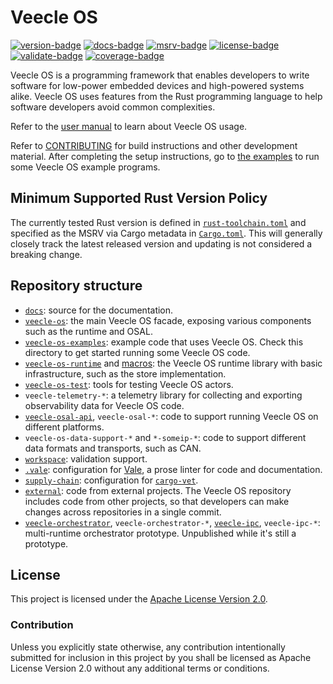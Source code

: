 # Veecle OS
[![version-badge][]][version] [![docs-badge][]][docs] [![msrv-badge][]][msrv] [![license-badge][]][license] [![validate-badge][]][validate] [![coverage-badge][]][coverage]

Veecle OS is a programming framework that enables developers to write software for low-power embedded devices and high-powered systems alike.
Veecle OS uses features from the Rust programming language to help software developers avoid common complexities.

Refer to the [user manual](https://veecle.github.io/veecle-os/user-manual/) to learn about Veecle OS usage.

Refer to [CONTRIBUTING](CONTRIBUTING.md) for build instructions and other development material.
After completing the setup instructions, go to [the examples](veecle-os-examples/) to run some Veecle OS example programs.

## Minimum Supported Rust Version Policy

The currently tested Rust version is defined in [`rust-toolchain.toml`](./rust-toolchain.toml) and specified as the MSRV via Cargo metadata in [`Cargo.toml`](./Cargo.toml).
This will generally closely track the latest released version and updating is not considered a breaking change.

## Repository structure

* [`docs`](docs/): source for the documentation.
* [`veecle-os`](veecle-os/): the main Veecle OS facade, exposing various components such as the runtime and OSAL.
* [`veecle-os-examples`](veecle-os-examples/): example code that uses Veecle OS.
  Check this directory to get started running some Veecle OS code.
* [`veecle-os-runtime`](veecle-os-runtime/) and [macros](veecle-os-runtime-macros): the Veecle OS runtime library with basic infrastructure, such as the store implementation.
* [`veecle-os-test`](veecle-os-test/): tools for testing Veecle OS actors.
* `veecle-telemetry-*`: a telemetry library for collecting and exporting observability data for Veecle OS code.
* [`veecle-osal-api`](veecle-osal-api/), `veecle-osal-*`: code to support running Veecle OS on different platforms.
* `veecle-os-data-support-*` and `*-someip-*`: code to support different data formats and transports, such as CAN.
* [`workspace`](workspace/): validation support.
* [`.vale`](.vale/): configuration for [Vale](https://vale.sh/), a prose linter for code and documentation.
* [`supply-chain`](supply-chain/): configuration for [`cargo-vet`](https://mozilla.github.io/cargo-vet/).
* [`external`](external/): code from external projects.
  The Veecle OS repository includes code from other projects, so that developers can make changes across repositories in a single commit.
* [`veecle-orchestrator`](veecle-orchestrator/), `veecle-orchestrator-*`, [`veecle-ipc`](veecle-ipc/), `veecle-ipc-*`: multi-runtime orchestrator prototype.
  Unpublished while it's still a prototype.

## License

This project is licensed under the [Apache License Version 2.0](LICENSE).

### Contribution

Unless you explicitly state otherwise, any contribution intentionally submitted for inclusion in this project by you shall be licensed as Apache License Version 2.0 without any additional terms or conditions.

<!-- Logo extracted from the smallest size in <https://crates.io/favicon.ico> and converted to `png`. -->
[version-badge]: https://img.shields.io/crates/v/veecle-os?style=flat-square&logo=image%2Fpng%3Bbase64%2CiVBORw0KGgoAAAANSUhEUgAAABAAAAAQCAMAAAAoLQ9TAAAAIGNIUk0AAHomAACAhAAA%2BgAAAIDoAAB1MAAA6mAAADqYAAAXcJy6UTwAAAJwUExURQAAAOvCc%2BWyUuWyT%2Be1VOm7Y%2Be%2Fcue2V%2FHEb%2BGuSuSyUue6ZOi4W%2Bm5Xei2Vee0UOe2VtmgMOm5Xei3V%2Be2Vue6Y9aeMeKsQeWxS92nP%2BWvRuWrOeaxSOu7YNqiNOasOuCrQunFfua2WeWyUOe1VdyoQuatPN%2BrRNupRd2pQuKsQuCtSMyWK8%2BVJOKpOeStQsGLIMSKF9ukN%2BqzRbF9F7qADeGpOeexRX5fM5ZsJcaYTLmSXlpFL21UOHleOotkII5pOpt4UraSawAAABoUDQsIBjotIHpdOY9oK6NyFaR%2FUolmQXdXM3JWNwIBAQAAABENCUg4JTgsIEw5IZNtNYllOnpYNIhoRYdrSwAAAAAAACYdFHVbPqB%2BWX9eOmxTNue7Zee5X96oPuO0WeWyT%2Be0U%2Be3Wei7ZNujN%2BOuR%2Be2V%2Bi7Zei6Yee0Uue6Y%2Be7Y%2BKwTue9bOe2WOi0UOeySuSrPeauQNujNuCtSOCqQuavReKqO%2BGnNuatPearOOesN9GWItOZJdacLOGoOMmWMM2ZMueuP%2BmuO%2BivPuW4YOi8adilQseMGMqPHNCWJd2lN8OSMNOdNemwQemxROe2VtilQNynQNGcM8ONJMaQKMmPHeSqOd2mOeOsPuWvRuKrQNymOsiNGcuQHs2VKM2WKsiULcaPIuGqPeazUeKuRtSeNMORL76EEMCFE8WNHrqDGb%2BIHNCXKN%2BnOeWtPuWsOs6aM8mWMbSFLrmAEb%2BGFqp2EaZ0E8ePH%2BSqOOesOOesOeKpOtOfPat5HLF6DahzDMGIGeWrOOqxQNajRLSIQb6FFeKpOdWmUquDSLKJS%2F%2F%2F%2F1QhmtkAAABgdFJOUwAEK33X1HkmAlfh%2FPzbkD8MefK%2FYgd51hp5%2FtYbDZLWGwIpdsX21hsYyNcbHtnYHB3Z2Bwf2tgcL%2BblLx%2Bwzdz4tyIEHzh28vn697xZEQIKI2iBpvr0t1UPAxZKy8tdEFDhfOQAAAABYktHRM%2BD3sJpAAAAB3RJTUUH6QkRCQQ0UiO4XwAAAQBJREFUGNNjYAACRiZmFlY2dg4GGODk4k5I5OHl4xeACggmJaekpiWkCwmLiIIFxDIys7JzcrPy8sUlwAKSBYV5RcUlUqVl0jIgvqxceUVlVXVNbV29vAKDopKyimpDY1NzS2tbe4eaOoOGZmdXd09vX%2F%2BEiZMmT9HSZtDRnTpt%2BoyZs2bPmTtv%2FgI9fQYDw4WLFi9Zumz5ipWlq1YbGTOYmK5Zu279ho2bNm%2Bp3brNzJzBwnL7jp27du%2FZu29%2Fx4GDVtYMNrZ29ocOHzl67HjbiZMOjk4Mzi6ubu4enqdOnznr5e3jC3SWn39AYFBwyLnQsPAImG8jo6JjYuPiwWwAjKZWgqTCB7sAAAAldEVYdGRhdGU6Y3JlYXRlADIwMjUtMDktMTdUMDk6MDQ6NTIrMDA6MDCyCIoGAAAAJXRFWHRkYXRlOm1vZGlmeQAyMDI1LTA5LTE3VDA5OjA0OjUyKzAwOjAww1UyugAAACh0RVh0ZGF0ZTp0aW1lc3RhbXAAMjAyNS0wOS0xN1QwOTowNDo1MiswMDowMJRAE2UAAAAASUVORK5CYII%3D
[version]: https://crates.io/crates/veecle-os
[docs-badge]: https://img.shields.io/badge/docs.rs-veecle--os-teal?style=flat-square&logo=docs.rs
[docs]: https://docs.rs/veecle-os
[msrv-badge]: https://img.shields.io/crates/msrv/veecle-os?style=flat-square&logo=rust
[msrv]: #minimum-supported-rust-version-policy
<!-- Logo is a generic "document" icon generated by Claude. -->
[license-badge]: https://img.shields.io/crates/l/veecle-os?style=flat-square&logo=image%2Fsvg%2Bxml%3Bbase64%2CPHN2ZyB3aWR0aD0iMjQiIGhlaWdodD0iMjQiIHZpZXdCb3g9IjAgMCAyNCAyNCIgZmlsbD0ibm9uZSIgeG1sbnM9Imh0dHA6Ly93d3cudzMub3JnLzIwMDAvc3ZnIj4KICA8cGF0aCBkPSJNMTQgMkg2QzQuOSAyIDQgMi45IDQgNHYxNmMwIDEuMSAwLjkgMiAyIDJoMTJjMS4xIDAgMi0wLjkgMi0yVjhsLTYtNnoiIHN0cm9rZT0id2hpdGUiIHN0cm9rZS13aWR0aD0iMiIgZmlsbD0ibm9uZSIvPgogIDxwYXRoIGQ9Ik0xNCAydjZoNiIgc3Ryb2tlPSJ3aGl0ZSIgc3Ryb2tlLXdpZHRoPSIyIiBmaWxsPSJub25lIi8%2BCiAgPHBhdGggZD0iTTE2IDEzSDgiIHN0cm9rZT0id2hpdGUiIHN0cm9rZS13aWR0aD0iMiIvPgogIDxwYXRoIGQ9Ik0xNiAxN0g4IiBzdHJva2U9IndoaXRlIiBzdHJva2Utd2lkdGg9IjIiLz4KICA8cGF0aCBkPSJNMTAgOUg4IiBzdHJva2U9IndoaXRlIiBzdHJva2Utd2lkdGg9IjIiLz4KPC9zdmc%2B
[license]: ./LICENSE
[validate-badge]: https://img.shields.io/github/actions/workflow/status/veecle/veecle-os/.github%2Fworkflows%2Fvalidate.yaml?style=flat-square&logo=githubactions&logoColor=white
[validate]: https://github.com/veecle/veecle-os/actions/workflows/validate.yaml?query=branch%3Amain+event%3Apush
<!-- Uses an api request to get just the main component instead of the overall coverage of the `codecov` badge. -->
[coverage-badge]: https://img.shields.io/badge/dynamic/json?url=https%3A%2F%2Fapi.codecov.io%2Fapi%2Fv2%2Fgithub%2Fveecle%2Frepos%2Fveecle-os%2Ftotals%2F%3Fcomponent_id%3Dmain&query=totals.coverage&suffix=%25&style=flat-square&logo=codecov&logoColor=white&label=coverage%3Amain&color=green
[coverage]: https://app.codecov.io/gh/veecle/veecle-os?components%5B0%5D=main
